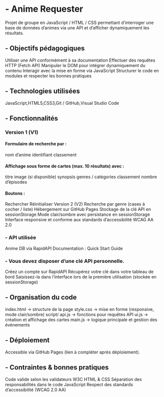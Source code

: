 # - Anime Requester

Projet de groupe en JavaScript / HTML / CSS permettant d’interroger une base de données d’animes via une API et d’afficher dynamiquement les résultats.

## - Objectifs pédagogiques

Utiliser une API conformément à sa documentation
Effectuer des requêtes HTTP (Fetch API)
Manipuler le DOM pour intégrer dynamiquement du contenu
Interagir avec la mise en forme via JavaScript
Structurer le code en modules et respecter les bonnes pratiques

## - Technologies utilisées

JavaScript,HTML5,CSS3,Git / GitHub,Visual Studio Code

## - Fonctionnalités
### Version 1 (V1)

#### Formulaire de recherche par :
nom d’anime
identifiant
classement

#### Affichage sous forme de cartes (max. 10 résultats) avec :
titre
image (si disponible)
synopsis
genres / catégories
classement
nombre d’épisodes

#### Boutons :
Rechercher
Réinitialiser
Version 2 (V2)
Recherche par genre (cases à cocher / liste)
Hébergement sur GitHub Pages
Stockage de la clé API en sessionStorage
Mode clair/sombre avec persistance en sessionStorage
Interface responsive et conforme aux standards d’accessibilité WCAG AA 2.0

### - API utilisée

Anime DB via RapidAPI
Documentation : Quick Start Guide

### - Vous devez disposer d’une clé API personnelle.

Créez un compte sur RapidAPI
Récupérez votre clé dans votre tableau de bord
Saisissez-la dans l’interface lors de la première utilisation (stockée en sessionStorage)

## - Organisation du code

index.html → structure de la page
style.css → mise en forme (responsive, mode clair/sombre)
script/
api.js → fonctions pour requêtes API
ui.js → création et affichage des cartes
main.js → logique principale et gestion des événements

## - Déploiement

Accessible via GitHub Pages (lien à compléter après déploiement).

## - Contraintes & bonnes pratiques

Code valide selon les validateurs W3C HTML & CSS
Séparation des responsabilités dans le code JavaScript
Respect des standards d’accessibilité (WCAG 2.0 AA)